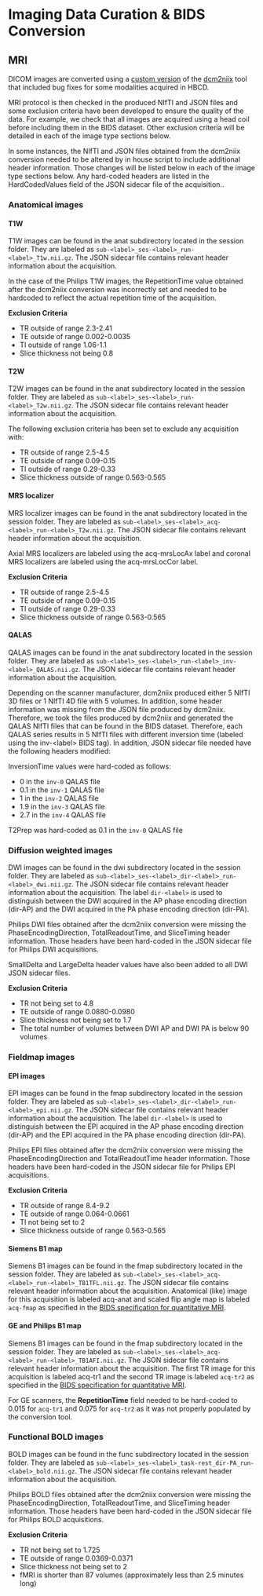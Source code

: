 # Imaging Data Curation & BIDS Conversion

## MRI
DICOM images are converted using a [custom version](https://github.com/rordenlab/dcm2niix/tree/c5caaa9f858b704b61d3ff4a7989282922dd712e) of the [dcm2niix](https://github.com/rordenlab/dcm2niix) tool that included bug fixes for some modalities acquired in HBCD.

MRI protocol is then checked in the produced NIfTI and JSON files and some exclusion criteria have been developed to ensure the quality of the data. For example, we check that all images are acquired using a head coil before including them in the BIDS dataset. Other exclusion criteria will be detailed in each of the image type sections below.

In some instances, the NIfTI and JSON files obtained from the dcm2niix conversion needed to be altered by in house script to include additional header information. Those changes will be listed below in each of the image type sections below. Any hard-coded headers are listed in the HardCodedValues field of the JSON sidecar file of the acquisition..  

### Anatomical images
#### T1W
T1W images can be found in the anat subdirectory located in the session folder. They are labeled as `sub-<label>_ses-<label>_run-<label>_T1w.nii.gz`. The JSON sidecar file contains relevant header information about the acquisition. 

In the case of the Philips T1W images, the RepetitionTime value obtained after the dcm2niix conversion was incorrectly set and needed to be hardcoded to reflect the actual repetition time of the acquisition. 

**Exclusion Criteria**
- TR outside of range 2.3-2.41  
- TE outside of range 0.002-0.0035  
- TI outside of range 1.06-1.1  
- Slice thickness not being 0.8 

#### T2W
T2W images can be found in the anat subdirectory located in the session folder. They are labeled as `sub-<label>_ses-<label>_run-<label>_T2w.nii.gz`. The JSON sidecar file contains relevant header information about the acquisition. 

The following exclusion criteria has been set to exclude any acquisition with:
- TR outside of range 2.5-4.5  
- TE outside of range 0.09-0.15  
- TI outside of range 0.29-0.33  
- Slice thickness outside of range 0.563-0.565

#### MRS localizer
MRS localizer images can be found in the anat subdirectory located in the session folder. They are labeled as `sub-<label>_ses-<label>_acq-<label>_run-<label>_T2w.nii.gz`. The JSON sidecar file contains relevant header information about the acquisition. 

Axial MRS localizers are labeled using the acq-mrsLocAx label and coronal MRS localizers are labeled using the acq-mrsLocCor label.

**Exclusion Criteria**
- TR outside of range 2.5-4.5  
- TE outside of range 0.09-0.15  
- TI outside of range 0.29-0.33  
- Slice thickness outside of range 0.563-0.565

#### QALAS
QALAS images can be found in the anat subdirectory located in the session folder. They are labeled as `sub-<label>_ses-<label>_run-<label>_inv-<label>_QALAS.nii.gz`. The JSON sidecar file contains relevant header information about the acquisition. 

Depending on the scanner manufacturer, dcm2niix produced either 5 NIfTI 3D files or 1 NIfTI 4D file with 5 volumes. In addition, some header information was missing from the JSON file produced by dcm2niix. Therefore, we took the files produced by dcm2niix and generated the QALAS NIfTI files that can be found in the BIDS dataset. Therefore, each QALAS series results in 5 NIfTI files with different inversion time (labeled using the inv-\<label\> BIDS tag). In addition, JSON sidecar file needed have the following headers modified:

InversionTime values were hard-coded as follows:   
- 0 in the `inv-0` QALAS file  
- 0.1 in the `inv-1` QALAS file  
- 1 in the `inv-2` QALAS file  
- 1.9 in the `inv-3` QALAS file  
- 2.7 in the `inv-4` QALAS file  

T2Prep was hard-coded as 0.1 in the `inv-0` QALAS file

### Diffusion weighted images
DWI images can be found in the dwi subdirectory located in the session folder. They are labeled as `sub-<label>_ses-<label>_dir-<label>_run-<label>_dwi.nii.gz`. The JSON sidecar file contains relevant header information about the acquisition. The label `dir-<label>` is used to distinguish between the DWI acquired in the AP phase encoding direction (dir-AP) and the DWI acquired in the PA phase encoding direction (dir-PA).

Philips DWI files obtained after the dcm2niix conversion were missing the PhaseEncodingDirection, TotalReadoutTime, and SliceTiming header information. Those headers have been hard-coded in the JSON sidecar file for Philips DWI acquisitions.

SmallDelta and LargeDelta header values have also been added to all DWI JSON sidecar files.

**Exclusion Criteria**
- TR not being set to 4.8  
- TE outside of range 0.0880-0.0980  
- Slice thickness not being set to 1.7  
- The total number of volumes between DWI AP and DWI PA is below 90 volumes

### Fieldmap images
#### EPI images
EPI images can be found in the fmap subdirectory located in the session folder. They are labeled as `sub-<label>_ses-<label>_dir-<label>_run-<label>_epi.nii.gz`. The JSON sidecar file contains relevant header information about the acquisition. The label `dir-<label>` is used to distinguish between the EPI acquired in the AP phase encoding direction (dir-AP) and the EPI acquired in the PA phase encoding direction (dir-PA).

Philips EPI files obtained after the dcm2niix conversion were missing the PhaseEncodingDirection and TotalReadoutTime header information. Those headers have been hard-coded in the JSON sidecar file for Philips EPI acquisitions.

**Exclusion Criteria**
- TR outside of range 8.4-9.2  
- TE outside of range 0.064-0.0661  
- TI not being set to 2  
- Slice thickness outside of range 0.563-0.565

#### Siemens B1 map
Siemens B1 images can be found in the fmap subdirectory located in the session folder. They are labeled as `sub-<label>_ses-<label>_acq-<label>_run-<label>_TB1TFL.nii.gz`. The JSON sidecar file contains relevant header information about the acquisition. Anatomical (like) image for this acquisition is labeled acq-anat and scaled flip angle map is labeled `acq-fmap` as specified in the [BIDS specification for quantitative MRI](https://bids-specification.readthedocs.io/en/stable/appendices/qmri.html#tb1tfl-and-tb1rfm-specific-notes).

#### GE and Philips B1 map
Siemens B1 images can be found in the fmap subdirectory located in the session folder. They are labeled as `sub-<label>_ses-<label>_acq-<label>_run-<label>_TB1AFI.nii.gz`. The JSON sidecar file contains relevant header information about the acquisition. The first TR image for this acquisition is labeled acq-tr1 and the second TR image is labeled `acq-tr2` as specified in the [BIDS specification for quantitative MRI](https://bids-specification.readthedocs.io/en/stable/appendices/qmri.html#tb1tfl-and-tb1rfm-specific-notes).

For GE scanners, the **RepetitionTime** field needed to be hard-coded to 0.015 for `acq-tr1` and 0.075 for `acq-tr2` as it was not properly populated by the conversion tool.

### Functional BOLD images
BOLD images can be found in the func subdirectory located in the session folder. They are labeled as `sub-<label>_ses-<label>_task-rest_dir-PA_run-<label>_bold.nii.gz`. The JSON sidecar file contains relevant header information about the acquisition. 

Philips BOLD files obtained after the dcm2niix conversion were missing the PhaseEncodingDirection, TotalReadoutTime, and SliceTiming  header information. Those headers have been hard-coded in the JSON sidecar file for Philips BOLD acquisitions.

**Exclusion Criteria**
- TR not being set to 1.725  
- TE outside of range 0.0369-0.0371  
- Slice thickness not being set to 2  
- fMRI is shorter than 87 volumes (approximately less than 2.5 minutes long)
